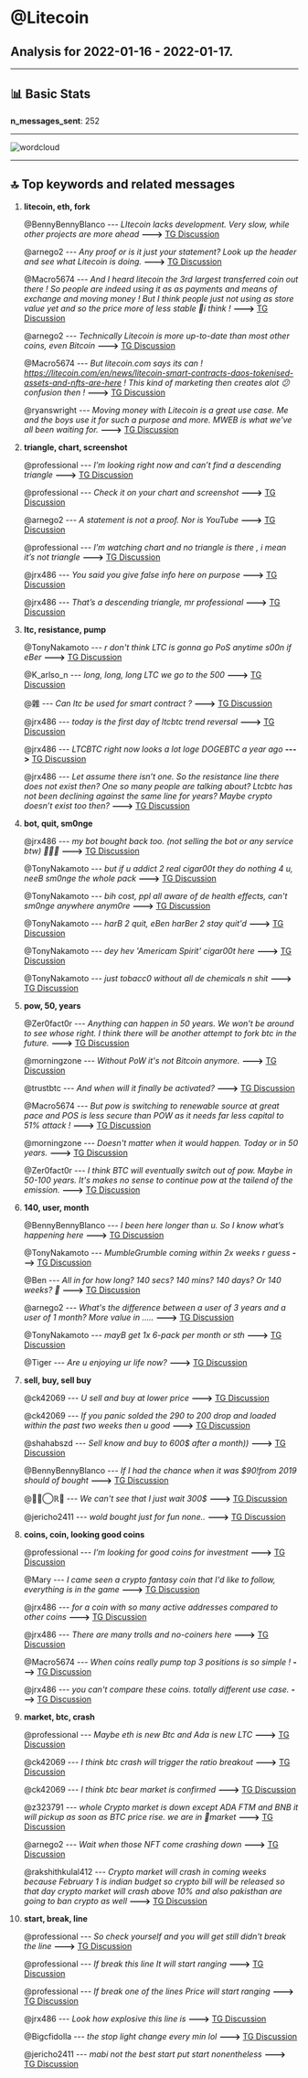 # **@Litecoin**
 ## Analysis for **2022-01-16** - **2022-01-17**.

---

## 📊 **Basic Stats**

**n_messages_sent**: 252

---
![wordcloud](Litecoin_1Days_wordcloud.png)

---


## 🔝 **Top keywords and related messages**

1. **litecoin, eth, fork**

    @BennyBennyBlanco --- *LItecoin lacks development. Very slow, while other projects are more ahead* **--->** [TG Discussion](https://t.me/Litecoin/2048188)

    @arnego2 --- *Any proof or is it just your statement? Look up the header and see what Litecoin is doing.* **--->** [TG Discussion](https://t.me/Litecoin/2048191)

    @Macro5674 --- *And I heard litecoin the 3rd largest transferred coin out there ! So people are indeed using it as as payments and means of exchange and moving money ! But I think people just not using as store value yet and so the price more of less stable 🤔i think !* **--->** [TG Discussion](https://t.me/Litecoin/2048259)

    @arnego2 --- *Technically Litecoin is more up-to-date than most other coins, even Bitcoin* **--->** [TG Discussion](https://t.me/Litecoin/2048186)

    @Macro5674 --- *But litecoin.com says its can ! https://litecoin.com/en/news/litecoin-smart-contracts-daos-tokenised-assets-and-nfts-are-here ! This kind of marketing then creates alot 😕 confusion then !* **--->** [TG Discussion](https://t.me/Litecoin/2048274)

    @ryanswright --- *Moving money with Litecoin is a great use case. Me and the boys use it for such a purpose and more. MWEB is what we've all been waiting for.* **--->** [TG Discussion](https://t.me/Litecoin/2048627)

2. **triangle, chart, screenshot**

    @professional --- *I’m looking right now and can’t find a descending triangle* **--->** [TG Discussion](https://t.me/Litecoin/2048563)

    @professional --- *Check it on your chart and screenshot* **--->** [TG Discussion](https://t.me/Litecoin/2048595)

    @arnego2 --- *A statement is not a proof. Nor is YouTube* **--->** [TG Discussion](https://t.me/Litecoin/2048201)

    @professional --- *I’m watching chart and no triangle is there , i mean it’s not triangle* **--->** [TG Discussion](https://t.me/Litecoin/2048571)

    @jrx486 --- *You said you give false info here on purpose* **--->** [TG Discussion](https://t.me/Litecoin/2048576)

    @jrx486 --- *That’s a descending triangle, mr professional* **--->** [TG Discussion](https://t.me/Litecoin/2048555)

3. **ltc, resistance, pump**

    @TonyNakamoto --- *r don't think LTC is gonna go PoS anytime s00n if eBer* **--->** [TG Discussion](https://t.me/Litecoin/2048230)

    @K_arlso_n --- *long, long, long LTC we go to the 500* **--->** [TG Discussion](https://t.me/Litecoin/2048129)

    @雜 --- *Can ltc be used for smart contract ?* **--->** [TG Discussion](https://t.me/Litecoin/2048264)

    @jrx486 --- *today is the first day of ltcbtc trend reversal* **--->** [TG Discussion](https://t.me/Litecoin/2048710)

    @jrx486 --- *LTCBTC right now looks a lot loge DOGEBTC a year ago* **--->** [TG Discussion](https://t.me/Litecoin/2048644)

    @jrx486 --- *Let assume there isn’t one. So the resistance line there does not exist then? One so many people are talking about? Ltcbtc has not been declining against the same line for years? Maybe crypto doesn’t exist too then?* **--->** [TG Discussion](https://t.me/Litecoin/2048592)

4. **bot, quit, sm0nge**

    @jrx486 --- *my bot bought back too. (not selling the bot or any service btw) 🚀🚀🚀* **--->** [TG Discussion](https://t.me/Litecoin/2048525)

    @TonyNakamoto --- *but if u addict 2 real cigar00t they do nothing 4 u, neeB sm0nge the whole pack* **--->** [TG Discussion](https://t.me/Litecoin/2047870)

    @TonyNakamoto --- *bih cost, ppl all aware of de health effects, can't sm0nge anywhere anym0re* **--->** [TG Discussion](https://t.me/Litecoin/2047876)

    @TonyNakamoto --- *harB 2 quit, eBen harBer 2 stay quit'd* **--->** [TG Discussion](https://t.me/Litecoin/2047851)

    @TonyNakamoto --- *dey hev 'Americam Spirit' cigar00t here* **--->** [TG Discussion](https://t.me/Litecoin/2047868)

    @TonyNakamoto --- *just tobacc0 without all de chemicals n shit* **--->** [TG Discussion](https://t.me/Litecoin/2047869)

5. **pow, 50, years**

    @Zer0fact0r --- *Anything can happen in 50 years. We won't be around to see whose right. I think there will be another attempt to fork btc in the future.* **--->** [TG Discussion](https://t.me/Litecoin/2048522)

    @morningzone --- *Without PoW it's not Bitcoin anymore.* **--->** [TG Discussion](https://t.me/Litecoin/2048500)

    @trustbtc --- *And when will it finally be activated?* **--->** [TG Discussion](https://t.me/Litecoin/2048286)

    @Macro5674 --- *But pow is switching to renewable source at great pace and POS is less secure than POW as it needs far less capital to 51%  attack !* **--->** [TG Discussion](https://t.me/Litecoin/2048458)

    @morningzone --- *Doesn't matter when it would happen. Today or in 50 years.* **--->** [TG Discussion](https://t.me/Litecoin/2048524)

    @Zer0fact0r --- *I think BTC will eventually switch out of pow. Maybe in 50-100 years. It's makes no sense to continue pow at the tailend of the emission.* **--->** [TG Discussion](https://t.me/Litecoin/2048456)

6. **140, user, month**

    @BennyBennyBlanco --- *I been here longer than u. So I know what’s happening here* **--->** [TG Discussion](https://t.me/Litecoin/2048203)

    @TonyNakamoto --- *MumbleGrumble coming within 2x weeks r guess* **--->** [TG Discussion](https://t.me/Litecoin/2048302)

    @Ben --- *All in for how long? 140 secs? 140 mins? 140 days? Or 140 weeks? 🤔* **--->** [TG Discussion](https://t.me/Litecoin/2048150)

    @arnego2 --- *What's the difference between a user of 3 years and a user of 1 month? More value in .....* **--->** [TG Discussion](https://t.me/Litecoin/2048206)

    @TonyNakamoto --- *mayB get 1x 6-pack per month or sth* **--->** [TG Discussion](https://t.me/Litecoin/2047839)

    @Tiger --- *Are u enjoying ur life now?* **--->** [TG Discussion](https://t.me/Litecoin/2048685)

7. **sell, buy, sell buy**

    @ck42069 --- *U sell and buy at lower price* **--->** [TG Discussion](https://t.me/Litecoin/2048373)

    @ck42069 --- *If you panic solded the 290 to 200 drop and loaded within the past two weeks then u good* **--->** [TG Discussion](https://t.me/Litecoin/2048378)

    @shahabszd --- *Sell know and buy to 600$ after a month))* **--->** [TG Discussion](https://t.me/Litecoin/2048308)

    @BennyBennyBlanco --- *If I had the chance when it was $90!from 2019 should of bought* **--->** [TG Discussion](https://t.me/Litecoin/2048211)

    @🔺ᬼ⃝ℝ🔺 --- *We can't see that I just wait 300$* **--->** [TG Discussion](https://t.me/Litecoin/2048067)

    @jericho2411 --- *wold bought just for fun none..* **--->** [TG Discussion](https://t.me/Litecoin/2047922)

8. **coins, coin, looking good coins**

    @professional --- *I’m looking for good coins for investment* **--->** [TG Discussion](https://t.me/Litecoin/2048159)

    @Mary --- *I came seen a crypto fantasy coin that I'd like to follow, everything is in the game* **--->** [TG Discussion](https://t.me/Litecoin/2048639)

    @jrx486 --- *for a coin with so many active addresses compared to other coins* **--->** [TG Discussion](https://t.me/Litecoin/2048634)

    @jrx486 --- *There are many trolls and no-coiners here* **--->** [TG Discussion](https://t.me/Litecoin/2048544)

    @Macro5674 --- *When coins really pump top 3 positions is so simple !* **--->** [TG Discussion](https://t.me/Litecoin/2048494)

    @jrx486 --- *you can't compare these coins. totally different use case.* **--->** [TG Discussion](https://t.me/Litecoin/2048675)

9. **market, btc, crash**

    @professional --- *Maybe eth is new Btc and Ada is new LTC* **--->** [TG Discussion](https://t.me/Litecoin/2048671)

    @ck42069 --- *I think btc crash will trigger the ratio breakout* **--->** [TG Discussion](https://t.me/Litecoin/2048566)

    @ck42069 --- *I think btc bear market is confirmed* **--->** [TG Discussion](https://t.me/Litecoin/2048380)

    @z323791 --- *whole Crypto market is down except ADA FTM and BNB it will pickup as soon as BTC price rise. we are in 🐻market* **--->** [TG Discussion](https://t.me/Litecoin/2048320)

    @arnego2 --- *Wait when those NFT come crashing down* **--->** [TG Discussion](https://t.me/Litecoin/2048210)

    @rakshithkulal412 --- *Crypto market will crash in coming weeks because February 1 is indian budget so crypto bill will be released so that day crypto market will crash above 10% and also pakisthan are going to ban crypto as well* **--->** [TG Discussion](https://t.me/Litecoin/2048499)

10. **start, break, line**

    @professional --- *So check yourself and you will get still didn’t break the line* **--->** [TG Discussion](https://t.me/Litecoin/2048599)

    @professional --- *If break this line It will start ranging* **--->** [TG Discussion](https://t.me/Litecoin/2048613)

    @professional --- *If break one of the lines Price will start ranging* **--->** [TG Discussion](https://t.me/Litecoin/2048579)

    @jrx486 --- *Look how explosive this line is* **--->** [TG Discussion](https://t.me/Litecoin/2048490)

    @Bigcfidolla --- *the stop light change every min lol* **--->** [TG Discussion](https://t.me/Litecoin/2047911)

    @jericho2411 --- *mabi not the best start put start nonentheless* **--->** [TG Discussion](https://t.me/Litecoin/2047887)

